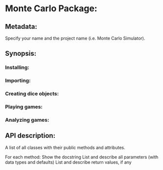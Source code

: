 # Monte Carlo Package: 
## Metadata:
Specify your name and the project name (i.e. Monte Carlo Simulator).

## Synopsis:
### Installing:
### Importing:
### Creating dice objects:
### Playing games:
### Analyzing games:

## API description:
A list of all classes with their public methods and attributes.

For each method:
Show the docstring
List and describe all parameters (with data types and defaults)
List and describe return values, if any
